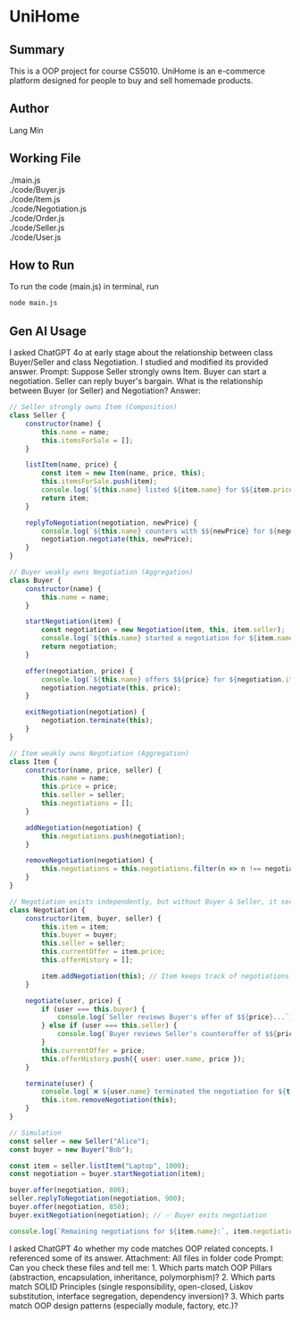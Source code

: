 # UniHome

## Summary
This is a OOP project for course CS5010. UniHome is an e-commerce platform designed for people to buy and sell homemade products.

## Author
Lang Min

## Working File
./main.js <br>
./code/Buyer.js <br>
./code/Item.js <br>
./code/Negotiation.js <br>
./code/Order.js <br>
./code/Seller.js <br>
./code/User.js

## How to Run
To run the code (main.js) in terminal, run
```bash
node main.js
``` 

## Gen AI Usage
I asked ChatGPT 4o at early stage about the relationship between class Buyer/Seller and class Negotiation. I studied and modified its provided answer.
Prompt: 
Suppose Seller strongly owns Item. Buyer can start a negotiation. Seller can reply buyer's bargain. What is the relationship between Buyer (or Seller) and Negotiation?
Answer:
```javascript
// Seller strongly owns Item (Composition)
class Seller {
    constructor(name) {
        this.name = name;
        this.itemsForSale = [];
    }

    listItem(name, price) {
        const item = new Item(name, price, this);
        this.itemsForSale.push(item);
        console.log(`${this.name} listed ${item.name} for $${item.price}`);
        return item;
    }

    replyToNegotiation(negotiation, newPrice) {
        console.log(`${this.name} counters with $${newPrice} for ${negotiation.item.name}`);
        negotiation.negotiate(this, newPrice);
    }
}

// Buyer weakly owns Negotiation (Aggregation)
class Buyer {
    constructor(name) {
        this.name = name;
    }

    startNegotiation(item) {
        const negotiation = new Negotiation(item, this, item.seller);
        console.log(`${this.name} started a negotiation for ${item.name}`);
        return negotiation;
    }

    offer(negotiation, price) {
        console.log(`${this.name} offers $${price} for ${negotiation.item.name}`);
        negotiation.negotiate(this, price);
    }

    exitNegotiation(negotiation) {
        negotiation.terminate(this);
    }
}

// Item weakly owns Negotiation (Aggregation)
class Item {
    constructor(name, price, seller) {
        this.name = name;
        this.price = price;
        this.seller = seller;
        this.negotiations = [];
    }

    addNegotiation(negotiation) {
        this.negotiations.push(negotiation);
    }

    removeNegotiation(negotiation) {
        this.negotiations = this.negotiations.filter(n => n !== negotiation);
    }
}

// Negotiation exists independently, but without Buyer & Seller, it serves no purpose
class Negotiation {
    constructor(item, buyer, seller) {
        this.item = item;
        this.buyer = buyer;
        this.seller = seller;
        this.currentOffer = item.price;
        this.offerHistory = [];

        item.addNegotiation(this); // Item keeps track of negotiations
    }

    negotiate(user, price) {
        if (user === this.buyer) {
            console.log(`Seller reviews Buyer's offer of $${price}...`);
        } else if (user === this.seller) {
            console.log(`Buyer reviews Seller's counteroffer of $${price}...`);
        }
        this.currentOffer = price;
        this.offerHistory.push({ user: user.name, price });
    }

    terminate(user) {
        console.log(`❌ ${user.name} terminated the negotiation for ${this.item.name}.`);
        this.item.removeNegotiation(this);
    }
}

// Simulation
const seller = new Seller("Alice");
const buyer = new Buyer("Bob");

const item = seller.listItem("Laptop", 1000);
const negotiation = buyer.startNegotiation(item);

buyer.offer(negotiation, 800);
seller.replyToNegotiation(negotiation, 900);
buyer.offer(negotiation, 850);
buyer.exitNegotiation(negotiation); // ✅ Buyer exits negotiation

console.log(`Remaining negotiations for ${item.name}:`, item.negotiations.length); // Output: 0
```

I asked ChatGPT 4o whether my code matches OOP related concepts. I referenced some of its answer.
Attachment: 
All files in folder code
Prompt:
Can you check these files and tell me: 1. Which parts match OOP Pillars (abstraction, encapsulation, inheritance, polymorphism)? 2. Which parts match SOLID Principles (single responsibility, open-closed, Liskov substitution, interface segregation, dependency inversion)? 3. Which parts match OOP design patterns (especially module, factory, etc.)?

